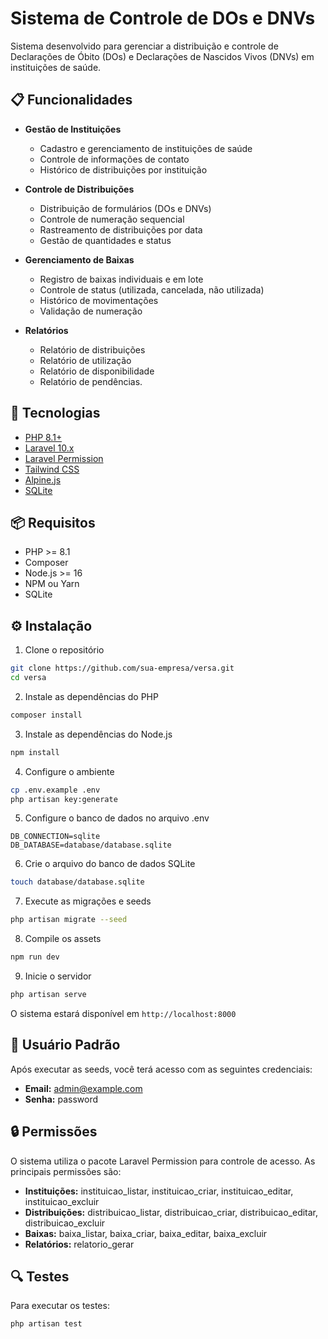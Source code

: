 # Sistema de Controle de DOs e DNVs

Sistema desenvolvido para gerenciar a distribuição e controle de Declarações de Óbito (DOs) e Declarações de Nascidos Vivos (DNVs) em instituições de saúde.

## 📋 Funcionalidades

- **Gestão de Instituições**
  - Cadastro e gerenciamento de instituições de saúde
  - Controle de informações de contato
  - Histórico de distribuições por instituição

- **Controle de Distribuições**
  - Distribuição de formulários (DOs e DNVs)
  - Controle de numeração sequencial
  - Rastreamento de distribuições por data
  - Gestão de quantidades e status

- **Gerenciamento de Baixas**
  - Registro de baixas individuais e em lote
  - Controle de status (utilizada, cancelada, não utilizada)
  - Histórico de movimentações
  - Validação de numeração

- **Relatórios**
  - Relatório de distribuições
  - Relatório de utilização
  - Relatório de disponibilidade
  - Relatório de pendências.

## 🚀 Tecnologias

- [PHP 8.1+](https://php.net)
- [Laravel 10.x](https://laravel.com)
- [Laravel Permission](https://spatie.be/docs/laravel-permission)
- [Tailwind CSS](https://tailwindcss.com)
- [Alpine.js](https://alpinejs.dev)
- [SQLite](https://www.sqlite.org)

## 📦 Requisitos

- PHP >= 8.1
- Composer
- Node.js >= 16
- NPM ou Yarn
- SQLite

## ⚙️ Instalação

1. Clone o repositório
```bash
git clone https://github.com/sua-empresa/versa.git
cd versa
```

2. Instale as dependências do PHP
```bash
composer install
```

3. Instale as dependências do Node.js
```bash
npm install
```

4. Configure o ambiente
```bash
cp .env.example .env
php artisan key:generate
```

5. Configure o banco de dados no arquivo .env
```env
DB_CONNECTION=sqlite
DB_DATABASE=database/database.sqlite
```

6. Crie o arquivo do banco de dados SQLite
```bash
touch database/database.sqlite
```

7. Execute as migrações e seeds
```bash
php artisan migrate --seed
```

8. Compile os assets
```bash
npm run dev
```

9. Inicie o servidor
```bash
php artisan serve
```

O sistema estará disponível em `http://localhost:8000`

## 👥 Usuário Padrão

Após executar as seeds, você terá acesso com as seguintes credenciais:

- **Email:** admin@example.com
- **Senha:** password

## 🔒 Permissões

O sistema utiliza o pacote Laravel Permission para controle de acesso. As principais permissões são:

- **Instituições:** instituicao_listar, instituicao_criar, instituicao_editar, instituicao_excluir
- **Distribuições:** distribuicao_listar, distribuicao_criar, distribuicao_editar, distribuicao_excluir
- **Baixas:** baixa_listar, baixa_criar, baixa_editar, baixa_excluir
- **Relatórios:** relatorio_gerar

## 🔍 Testes

Para executar os testes:

```bash
php artisan test
```
